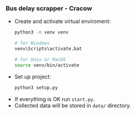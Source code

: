 ### Bus delay scrapper - Cracow

- Create and activate virtual enviroment:
    ```bash
    python3 -m venv venv
  
    # for Windows
    venv\Scripts\activate.bat
    
    # for Unix or MacOS
    source venv/bin/activate
    ```
- Set up project:
    ```bash
    python3 setup.py
    ```
- If everything is OK run `start.py`.
- Collected data will be stored in `data/` directory.
